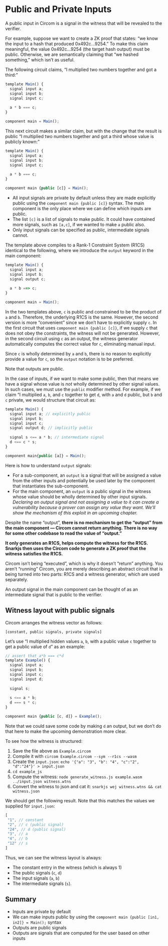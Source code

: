 # Public and Private Inputs

A public input in Circom is a signal in the witness that will be revealed to the verifier.

For example, suppose we want to create a ZK proof that states: “we know the input to a hash that produced 0x492c…9254.” To make this claim meaningful, the value 0x492c…9254 (the target hash output) must be public. Otherwise, we are semantically claiming that “we hashed something,” which isn’t as useful.

The following circuit claims, “I multiplied two numbers together and got a third:”

```jsx
template Main() {
  signal input a;
  signal input b;
  signal input c;
  
  a * b === c;
}

component main = Main();
```

This next circuit makes a similar claim, but with the change that the result is public “I multiplied two numbers together and got a third whose value is publicly known:”

```jsx
template Main() {
  signal input a;
  signal input b;
  signal input c;
  
  a * b === c;
}

component main {public [c]} = Main();
```

- All input signals are private by default unless they are made explicitly public using the `component main {public [c]}` syntax. The main component is the only place where we can define which inputs are public.
- The list `[c]` is a list of signals to make public. It could have contained more signals, such as `[a,c]`, if we wanted to make `a` public also.
- Only input signals can be specified as public, intermediate signals cannot.

The template above compiles to a Rank-1 Constraint System (R1CS) identical to the following, where we introduce the `output` keyword in the main component:

```jsx
template Main() {
  signal input a;
  signal input b;
  signal output c;
  
  a * b ==> c;
}

component main = Main();
```

In the two templates above, `c` is public and constrained to be the product of `a` and `b`. Therefore, the underlying R1CS is the same. However, the second version is more “convenient” since we don’t have to explicitly supply `c`. In the first circuit that uses `component main {public [c]}`, if we supply `c` that does not obey the constraints, the witness will not be generated. However, in the second circuit using `c` as an output, the witness generator automatically computes the correct value for `c`, eliminating manual input.

Since `c` is wholly determined by `a` and `b`, there is no reason to explicitly provide a value for `c`, so the `output` notation is to be preferred.

Note that outputs are public.

    

In the case of inputs, if we want to make some public, then that means we have a signal whose value is *not* wholly determined by other signal values. In such cases,  we must use the `public` modifier method. For example, if we claim “I multiplied `a`, `b`, and `c` together to get `d`, with `a` and `d` public, but `b` and `c` private, we would structure that circuit as:

```jsx
template Main() {
  signal input a; // explicitly public
  signal input b;
  signal input c;
  signal output d; // implicitly public
  
  signal s <== a * b; // intermediate signal
  d <== c * s;
}

component main{public [a]} = Main();
```

Here is how to understand `output` signals:

- For a sub-component, an `output` is a signal that will be assigned a value from the other inputs and potentially be used later by the component that instantiates the sub-component.
- For the main component, an `output` is a public signal in the witness whose value should be wholly determined by other input signals. *Declaring an output signal and not assigning a value to it can create a vulnerability because a prover can assign any value they want. We’ll show the mechanism of this exploit in an upcoming chapter.*

Despite the name “output”, **there is no mechanism to get the “output” from the main component — Circom cannot return anything. There is no way for some other codebase to read the value of “output.”**

**It only generates an R1CS, helps compute the witness for the R1CS. Snarkjs then uses the Circom code to generate a ZK proof that the witness satisfies the R1CS.**

Circom isn’t being “executed”, which is why it doesn’t “return” anything. You aren’t “running” Circom, you are merely describing an abstract circuit that is being turned into two parts: R1CS and a witness generator, which are used separately.

An output signal in the main component can be thought of as an intermediate signal that is public to the verifier.

## Witness layout with public signals

Circom arranges the witness vector as follows:

```
[constant, public signals, private signals]
```

Let’s use “I multiplied hidden values `a`, `b`, with a public value `c` together to get a public value of `d`” as an example:

```jsx
// assert that a*b === c*d
template Example() {
  signal input a;
  signal input b;
  signal input c;
  signal input d;
  
  signal s;
  
  s <== a * b;
  d === s * c;
}

component main {public [c, d]} = Example();
```

Note that we could save some code by making `d` an output, but we don’t do that here to make the upcoming demonstration more clear.

To see how the witness is structured:

1. Save the file above as `Example.circom`
2. Compile it with `circom Example.circom --sym --r1cs --wasm`
3. Create the `input.json`: `echo '{"a": "3", "b": "4", "c":"2", "d":"24"}' > input.json`
4. `cd example_js`
5. Compute the witness: `node generate_witness.js example.wasm ../input.json witness.wtns`
6. Convert the witness to json and cat it: `snarkjs wej witness.wtns && cat witness.json`

We should get the following result. Note that this matches the values we supplied for `input.json`:

```jsx
[
 "1", // constant
 "2", // c (public signal)
 "24", // d (public signal)
 "3", // a
 "4", // b
 "12" // s
]
```

Thus, we can see the witness layout is always:

- The constant entry in the witness (which is always 1)
- The public signals (`c`, `d`)
- The input signals (`a`, `b`)
- The intermediate signals (`s`).

## Summary

- Inputs are private by default
- We can make inputs public by using the `component main {public [in1, in2]} = Main();` syntax
- Outputs are public signals
- Outputs are signals that are computed for the user based on other inputs
